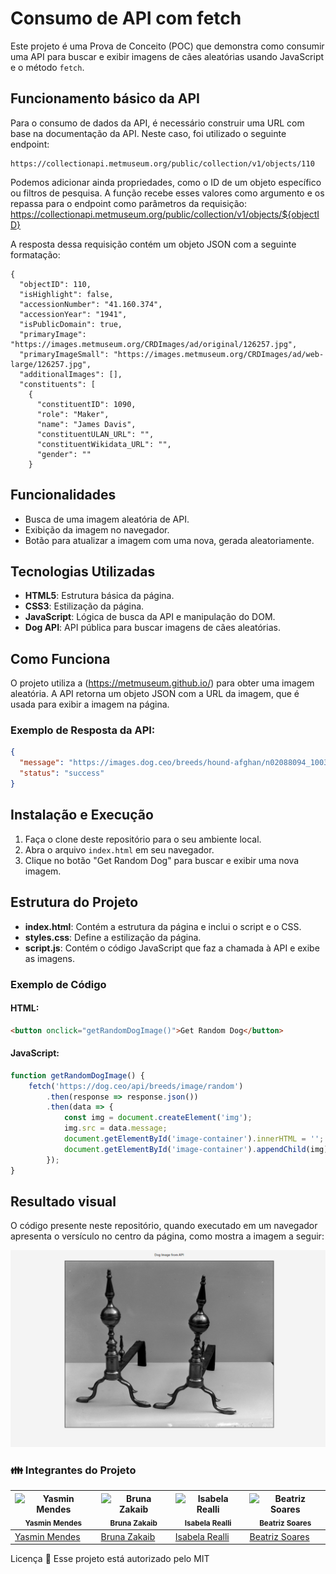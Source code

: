 # Consumo de API com fetch
Este projeto é uma Prova de Conceito (POC) que demonstra como consumir uma API para buscar e exibir imagens de cães aleatórias usando JavaScript e o método `fetch`.

## Funcionamento básico da API
Para o consumo de dados da API, é necessário construir uma URL com base na documentação da API. Neste caso, foi utilizado o seguinte endpoint:
```
https://collectionapi.metmuseum.org/public/collection/v1/objects/110
```
Podemos adicionar ainda propriedades, como o ID de um objeto específico ou filtros de pesquisa. A função recebe esses valores como argumento e os repassa para o endpoint como parâmetros da requisição:
https://collectionapi.metmuseum.org/public/collection/v1/objects/${objectID}

A resposta dessa requisição contém um objeto JSON com a seguinte formatação:

```
{
  "objectID": 110,
  "isHighlight": false,
  "accessionNumber": "41.160.374",
  "accessionYear": "1941",
  "isPublicDomain": true,
  "primaryImage": "https://images.metmuseum.org/CRDImages/ad/original/126257.jpg",
  "primaryImageSmall": "https://images.metmuseum.org/CRDImages/ad/web-large/126257.jpg",
  "additionalImages": [],
  "constituents": [
    {
      "constituentID": 1090,
      "role": "Maker",
      "name": "James Davis",
      "constituentULAN_URL": "",
      "constituentWikidata_URL": "",
      "gender": ""
    }
```
## Funcionalidades
- Busca de uma imagem aleatória de API.
- Exibição da imagem no navegador.
- Botão para atualizar a imagem com uma nova, gerada aleatoriamente.

## Tecnologias Utilizadas
- **HTML5**: Estrutura básica da página.
- **CSS3**: Estilização da página.
- **JavaScript**: Lógica de busca da API e manipulação do DOM.
- **Dog API**: API pública para buscar imagens de cães aleatórias.

## Como Funciona
O projeto utiliza a (https://metmuseum.github.io/) para obter uma imagem aleatória. A API retorna um objeto JSON com a URL da imagem, que é usada para exibir a imagem na página.

### Exemplo de Resposta da API:
```json
{
  "message": "https://images.dog.ceo/breeds/hound-afghan/n02088094_1003.jpg",
  "status": "success"
}
```

## Instalação e Execução
1. Faça o clone deste repositório para o seu ambiente local.
2. Abra o arquivo `index.html` em seu navegador.
3. Clique no botão "Get Random Dog" para buscar e exibir uma nova imagem.

## Estrutura do Projeto
- **index.html**: Contém a estrutura da página e inclui o script e o CSS.
- **styles.css**: Define a estilização da página.
- **script.js**: Contém o código JavaScript que faz a chamada à API e exibe as imagens.

### Exemplo de Código
#### HTML:
```html
<button onclick="getRandomDogImage()">Get Random Dog</button>
```

#### JavaScript:
```javascript
function getRandomDogImage() {
    fetch('https://dog.ceo/api/breeds/image/random')
        .then(response => response.json())
        .then(data => {
            const img = document.createElement('img');
            img.src = data.message;
            document.getElementById('image-container').innerHTML = '';
            document.getElementById('image-container').appendChild(img);
        });
}
```
## Resultado visual
O código presente neste repositório, quando executado em um navegador apresenta o versículo no centro da página, como mostra a imagem a seguir:

![Exemplo de apresentação do versículo](IMAGEM.png)

### :family: Integrantes do Projeto

| ![Yasmin Mendes](https://avatars.githubusercontent.com/u/178385852?v=4) <br> <sub> Yasmin Mendes </sub> | ![Bruna Zakaib](https://avatars.githubusercontent.com/u/130071892?v=4) <br> <sub> Bruna Zakaib </sub> | ![Isabela Realli](https://avatars.githubusercontent.com/u/180230011?v=4) <br> <sub> Isabela Realli </sub> | ![Beatriz Soares](https://avatars.githubusercontent.com/u/180229545?v=4) <br> <sub> Beatriz Soares </sub> |
| --- | --- | --- | --- |
| [Yasmin Mendes](https://github.com/YasminMSouza) | [Bruna Zakaib](https://github.com/brunazpessoa) | [Isabela Realli](https://github.com/IsabelaReali) | [Beatriz Soares](https://github.com/Beatriz-sol) |

Licença 📝
Esse projeto está autorizado pelo MIT


